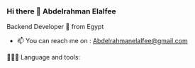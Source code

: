 ### Hi there 👋 Abdelrahman Elalfee

Backend Developer 🚀 from Egypt

- 📫 You can reach me on : Abdelrahmanelalfee@gmail.com

👨🏻‍💻 Language and tools:
    
